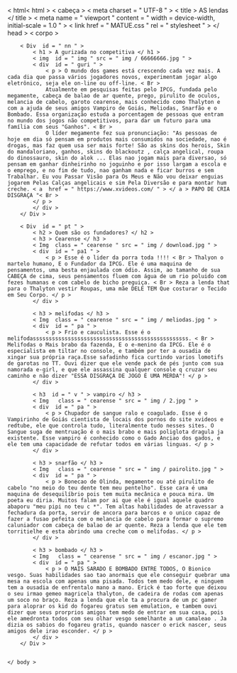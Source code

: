 < html< html >
    < cabeça >
        < meta  charset = " UTF-8 " >
        < title > AS lendas </ title >
        < meta  name = " viewport " content = " width = device-width, initial-scale = 1.0 " >
        < link  href = " MATUE.css " rel = " stylesheet " >
    </ head >
    < corpo >
    
        < Div  id = " nn " >
            < h1 > A gurizada no competitiva </ h1 >
            < img  id = " img " src = " img / 66666666.jpg " >
            < div  id = " guri " > 
                < p > O mundo dos games está crescendo cada vez mais. A cada dia que passa vários jogadores novos, experimentam jogar algo eletrônico, seja ele on-line ou off-line. < Br >
                Atualmente em pesquisas feitas pelo IPCG, fundada pelo megamente, cabeça de balao de ar quente, prego, pirulito de oculos, melancia de cabelo, garoto cearense, mais conhecido como Thalyton e com a ajuda de seus amigos Vampiro de Goiás, Meliodas, Snarfão e o Bombado. Essa organização estuda a porcentagem de pessoas que entram no mundo dos jogos não competitivos, para dar um futuro para uma família com seus "Ganhos". < Br > 
                O líder megamente fez sua pronunciação: "As pessoas de hoje em dia só pensam em produtos mais consumidos na sociedade, nao é drogas, mas faz quem usa ser mais forte! São as skins dos herois, Skin do mandaloriano, ganhos, skins do blackoutz , calça angelical, roupa do dinossauro, skin do alok ... Elas nao jogam mais para diversao, só pensam em ganhar dinheirinho no joguinho e por isso largam a escola e o emprego, e no fim de tudo, nao ganham nada e ficar burros e sem Trabalhar. Eu vou Passar Visão para Os Meus e Não vou deixar enguias jogarem Pelas Calças angelicais e sim Pela Diversão e para montar hum creche. < a  href = " https://www.xvideos.com/ " > </ a > PAPO DE CRIA DISGRAÇA "< Br > 
            </ p >
            </ div >
        </ Div >
        
        < Div  id = " pt " >
            < h2 > Quem são os fundadores? </ h2 >
            < h3 > Cearense </ h3 >
            < Img  class = " cearense " src = " img / download.jpg " >
            < div  id = " pa1 " >
                < p > Esse é o lider da porra toda !!!! < Br > Thalyon o martelo humano, E o Fundador da IPCG. Ele é uma maquina de pensamentos, uma besta enjaulada com ódio. Assim, ao tamanho de sua CABEÇA de cima, seus pensamentos fluem com água de um rio poluido com fezes humanas e com cabelo de bicho preguiça. < Br > Reza a lenda that para o Thalyton vestir Roupas, uma mãe DELE TEM Que costurar o Tecido em Seu Corpo. </ p >
            </ div >

            < h3 > melifodas </ h3 >
            < Img  class = " cearense " src = " img / meliodas.jpg " >
            < div  id = " pa " >
                < p > Frio e cauculista. Esse é o melifodasssssssssssssssssssssssssssssssssssssssssssssssss. < Br > Melifodas o Mais brabo da fazenda, E o e-menino da IPCG. Ele é o especialista em tiltar no console, e também por ter a ousadia de xingar sua própria raça.Esse safadinho fica curtindo varios lomotifs de garotas no TT. Ouvi dizer que ele vende pack de pés junto com sua namorada e-girl, e que ele assassina qualquer console q cruzar seu caminho e não dizer "ESSA DISGRAÇA DE JOGO É UMA MERDA"! </ p >
            </ div >
            
            < h3  id = " v " > vampiro </ h3 >
            < Img   class = " cearense " src = " img / 2.jpg " >
            < div  id = " pa " >
                < p > Chupador de sangue ralo e coagulado. Esse é o Vampirinho de Goiás cientista de locais dos pornos do site xvideos e redtube, ele que controla tudo, literalmente tudo nesses sites. O Sangue suga de mentruação é o mais brabo e mais poliglota dragula ja existente. Esse vampiro é conhecido como o Gado Anciao dos gados, e ele tem uma capacidade de refutar todos em várias linguas. </ p >
            </ div >

            < h3 > snarfão </ h3 >
            < Img   class = " cearense " src = " img / pairolito.jpg " >
            < div  id = " pa " >
                < p > Bonecao de Olinda, megamente ou até pirulito de cabelo "no meio do teu dente tem meu pentelho". Esse cara é uma maquina de desequilíbrio pois tem muita mecânica e pouca mira. Um poeta eu diria. Muitos falam por ai que ele é igual aquele quadro abaporu "meu pipi no teu c *". Tem altas habilidades de atravessar a fechadura da porta, servir de ancora para barcos e o unico capaz de fazer a fusao pefeita com o melancia de cabelo para formar o supremo caluniador com cabeça de balao de ar quente. Reza a lenda que ele tem torritielhe e esta abrindo uma creche com o melifodas. </ p >
            </ div >

            < h3 > bombado </ h3 >
            < Img   class = " cearense " src = " img / escanor.jpg " >
            < div  id = " pa " >
                < p > O MAIS SARADO E BOMBADO ENTRE TODOS, O Bionico vesgo. Suas habilidades sao tao anormais que ele conseguir quebrar uma mesa na escola com apenas uma pisada. Todos tem medo dele, e ninguem tem a ousadia de enfrentalo mano a mano. Erick é tao forte que deixou o seu irmao gemeo magricela thalyton, de cadeira de rodas com apenas um soco no braço. Reza a lenda que ele ta a procura de um pc gamer para aloprar os kid do fogareu gratus sem emulation, e tambem ouvi dizer que seus prorprios amigos tem medo de entrar em sua casa, pois ele amedronta todos com seu olhar vesgo semelhante a um camaleao . Ja dizia os sabios do fogareu gratis, quando nascer o erick nascer, seus amigos dele irao esconder. </ p >
            </ div >
        </ Div >   

    
    </ body >





